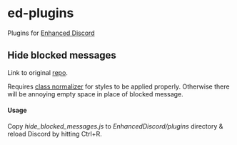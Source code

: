 # ed-plugins

Plugins for [Enhanced Discord](https://github.com/joe27g/EnhancedDiscord/)

## Hide blocked messages
Link to original [repo](https://github.com/jakuski/ed_plugins).

Requires [class normalizer](https://github.com/rauenzi/EnhancedDiscordPlugins) for styles to be applied properly. Otherwise there will be annoying empty space in place of blocked message.

#### Usage
Copy *hide_blocked_messages.js* to *EnhancedDiscord/plugins* directory & reload Discord by hitting Ctrl+R.